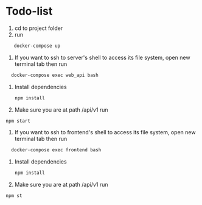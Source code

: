 # Todo-list
1. cd to project folder
1. run
```sh 
   docker-compose up 
```

1. If you want to ssh to server's shell to access its file system, open new terminal tab then run
   
  ```sh
    docker-compose exec web_api bash
   ```
    
1. Install dependencies
   ```sh
   npm install
   ```
1. Make sure you are at path /api/v1 run
  ```sh
  npm start 
  ```
  
1. If you want to ssh to frontend's shell to access its file system, open new terminal tab then run
   
  ```sh
    docker-compose exec frontend bash
   ```
    
1. Install dependencies
   ```sh
   npm install
   ```
1. Make sure you are at path /api/v1 run
  ```sh
  npm st
